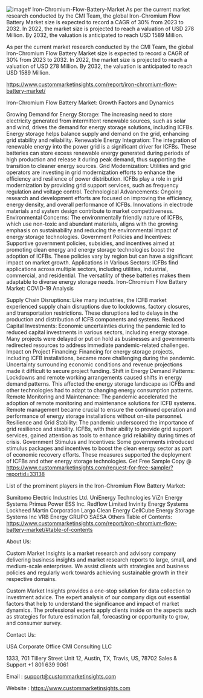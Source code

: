 ![image](https://github.com/user-attachments/assets/bfe6214b-c6fd-486a-92ce-a338c7dfb6e3)# Iron-Chromium-Flow-Battery-Market
As per the current market research conducted by the CMI Team, the global Iron-Chromium Flow Battery Market size is expected to record a CAGR of 30% from 2023 to 2032. In 2022, the market size is projected to reach a valuation of USD 278 Million. By 2032, the valuation is anticipated to reach USD 1589 Million.

As per the current market research conducted by the CMI Team, the global Iron-Chromium Flow Battery Market size is expected to record a CAGR of 30% from 2023 to 2032. In 2022, the market size is projected to reach a valuation of USD 278 Million. By 2032, the valuation is anticipated to reach USD 1589 Million.

https://www.custommarketinsights.com/report/iron-chromium-flow-battery-market/

Iron-Chromium Flow Battery Market: Growth Factors and Dynamics

Growing Demand for Energy Storage: The increasing need to store electricity generated from intermittent renewable sources, such as solar and wind, drives the demand for energy storage solutions, including ICFBs. Energy storage helps balance supply and demand on the grid, enhancing grid stability and reliability.
Renewable Energy Integration: The integration of renewable energy into the power grid is a significant driver for ICFBs. These batteries can store excess renewable energy generated during periods of high production and release it during peak demand, thus supporting the transition to cleaner energy sources.
Grid Modernization: Utilities and grid operators are investing in grid modernization efforts to enhance the efficiency and resilience of power distribution. ICFBs play a role in grid modernization by providing grid support services, such as frequency regulation and voltage control.
Technological Advancements: Ongoing research and development efforts are focused on improving the efficiency, energy density, and overall performance of ICFBs. Innovations in electrode materials and system design contribute to market competitiveness.
Environmental Concerns: The environmentally friendly nature of ICFBs, which use non-toxic and abundant materials, aligns with the growing emphasis on sustainability and reducing the environmental impact of energy storage technologies.
Government Policies and Incentives: Supportive government policies, subsidies, and incentives aimed at promoting clean energy and energy storage technologies boost the adoption of ICFBs. These policies vary by region but can have a significant impact on market growth.
Applications in Various Sectors: ICFBs find applications across multiple sectors, including utilities, industrial, commercial, and residential. The versatility of these batteries makes them adaptable to diverse energy storage needs.
Iron-Chromium Flow Battery Market: COVID-19 Analysis

Supply Chain Disruptions: Like many industries, the ICFB market experienced supply chain disruptions due to lockdowns, factory closures, and transportation restrictions. These disruptions led to delays in the production and distribution of ICFB components and systems.
Reduced Capital Investments: Economic uncertainties during the pandemic led to reduced capital investments in various sectors, including energy storage. Many projects were delayed or put on hold as businesses and governments redirected resources to address immediate pandemic-related challenges.
Impact on Project Financing: Financing for energy storage projects, including ICFB installations, became more challenging during the pandemic. Uncertainty surrounding economic conditions and revenue projections made it difficult to secure project funding.
Shift in Energy Demand Patterns: Lockdowns and remote working arrangements caused shifts in energy demand patterns. This affected the energy storage landscape as ICFBs and other technologies had to adapt to changing energy consumption patterns.
Remote Monitoring and Maintenance: The pandemic accelerated the adoption of remote monitoring and maintenance solutions for ICFB systems. Remote management became crucial to ensure the continued operation and performance of energy storage installations without on-site personnel.
Resilience and Grid Stability: The pandemic underscored the importance of grid resilience and stability. ICFBs, with their ability to provide grid support services, gained attention as tools to enhance grid reliability during times of crisis.
Government Stimulus and Incentives: Some governments introduced stimulus packages and incentives to boost the clean energy sector as part of economic recovery efforts. These measures supported the deployment of ICFBs and other energy storage technologies.
Get Free Sample Copy @ https://www.custommarketinsights.com/request-for-free-sample/?reportid=33138

List of the prominent players in the Iron-Chromium Flow Battery Market:

Sumitomo Electric Industries Ltd.
UniEnergy Technologies
ViZn Energy Systems
Primus Power
ESS Inc.
Redflow Limited
Invinity Energy Systems
Lockheed Martin Corporation
Largo Clean Energy
CellCube Energy Storage Systems Inc
VRB Energy
GRUPO SAESA
Others
Table of Contents: https://www.custommarketinsights.com/report/iron-chromium-flow-battery-market/#table-of-contents

About Us:

Custom Market Insights is a market research and advisory company delivering business insights and market research reports to large, small, and medium-scale enterprises. We assist clients with strategies and business policies and regularly work towards achieving sustainable growth in their respective domains.

Custom Market Insights provides a one-stop solution for data collection to investment advice. The expert analysis of our company digs out essential factors that help to understand the significance and impact of market dynamics. The professional experts apply clients inside on the aspects such as strategies for future estimation fall, forecasting or opportunity to grow, and consumer survey.

Contact Us:

USA Corporate Office
CMI Consulting LLC

1333, 701 Tillery Street Unit 12, Austin, TX, Travis, US, 78702
Sales & Support +1 801 639 9061

Email : support@custommarketinsights.com

Website : https://www.custommarketinsights.com

 
